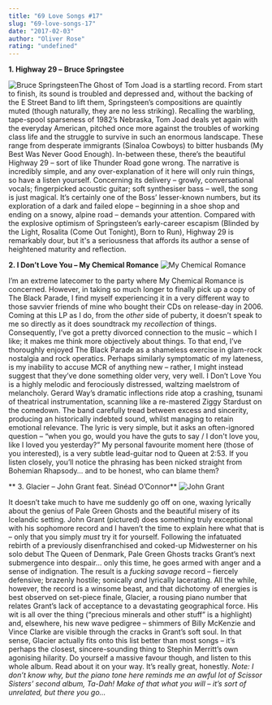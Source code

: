 ```yaml
---
title: "69 Love Songs #17"
slug: "69-love-songs-17"
date: "2017-02-03"
author: "Oliver Rose"
rating: "undefined"
---
```


**1. Highway 29 –** **Bruce Springstee**

![Bruce Springsteen](http://pearshapedexeter.com/wp-content/uploads/2017/02/Bruce-Springsteen-300x300.png)The Ghost of Tom Joad is a startling record. From start to finish, its sound is troubled and depressed and, without the backing of the E Street Band to lift them, Springsteen’s compositions are quaintly muted (though naturally, they are no less striking). Recalling the warbling, tape-spool sparseness of 1982’s Nebraska, Tom Joad deals yet again with the everyday American, pitched once more against the troubles of working class life and the struggle to survive in such an enormous landscape. These range from desperate immigrants (Sinaloa Cowboys) to bitter husbands (My Best Was Never Good Enough). In-between these, there’s the beautiful Highway 29 – sort of like Thunder Road gone wrong. The narrative is incredibly simple, and any over-explanation of it here will only ruin things, so have a listen yourself. Concerning its delivery – growly, conversational vocals; fingerpicked acoustic guitar; soft synthesiser bass – well, the song is just magical. It’s certainly one of the Boss’ lesser-known numbers, but its exploration of a dark and failed elope – beginning in a shoe shop and ending on a snowy, alpine road – demands your attention. Compared with the explosive optimism of Springsteen’s early-career escapism (Blinded by the Light, Rosalita (Come Out Tonight), Born to Run), Highway 29 is remarkably dour, but it's a seriousness that affords its author a sense of heightened maturity and reflection.

**2\. I Don’t Love You – My Chemical Romance** ![My Chemical Romance](http://pearshapedexeter.com/wp-content/uploads/2017/02/My-Chemical-Romance-300x300.png) 

I’m an extreme latecomer to the party where My Chemical Romance is concerned. However, in taking so much longer to finally pick up a copy of The Black Parade, I find myself experiencing it in a very different way to those savvier friends of mine who bought their CDs on release-day in 2006. Coming at this LP as I do, from the _other_ side of puberty, it doesn’t speak to me so directly as it does soundtrack my _recollection_ of things. Consequently, I’ve got a pretty divorced connection to the music – which I like; it makes me think more objectively about things. To that end, I’ve thoroughly enjoyed The Black Parade as a shameless exercise in glam-rock nostalgia and rock operatics. Perhaps similarly symptomatic of my lateness, is my inability to accuse MCR of anything new – rather, I might instead suggest that they’ve done something older very, very well. I Don’t Love You is a highly melodic and ferociously distressed, waltzing maelstrom of melancholy. Gerard Way’s dramatic inflections ride atop a crashing, tsunami of theatrical instrumentation, scanning like a re-mastered Ziggy Stardust on the comedown. The band carefully tread between excess and sincerity, producing an historically indebted sound, whilst managing to retain emotional relevance. The lyric is very simple, but it asks an often-ignored question – “when you go, would you have the guts to say / I don't love you, like I loved you yesterday?” My personal favourite moment here (those of you interested), is a very subtle lead-guitar nod to Queen at 2:53. If you listen closely, you’ll notice the phrasing has been nicked straight from Bohemian Rhapsody… and to be honest, who can blame them?

** 3. Glacier – John Grant feat. Sinéad O’Connor** ![John Grant](http://pearshapedexeter.com/wp-content/uploads/2017/02/John-Grant-300x300.png) 

It doesn’t take much to have me suddenly go off on one, waxing lyrically about the genius of Pale Green Ghosts and the beautiful misery of its Icelandic setting. John Grant (pictured) does something truly exceptional with his sophomore record and I haven’t the time to explain here what that is – only that you simply _must_ try it for yourself. Following the infatuated rebirth of a previously disenfranchised and coked-up Midwesterner on his solo debut The Queen of Denmark, Pale Green Ghosts tracks Grant’s next submergence into despair… only this time, he goes armed with anger and a sense of indignation. The result is a _fucking savage_ record – fiercely defensive; brazenly hostile; sonically _and_ lyrically lacerating. All the while, however, the record is a winsome beast, and that dichotomy of energies is best observed on set-piece finale, Glacier, a rousing piano number that relates Grant’s lack of acceptance to a devastating geographical force. His wit is all over the thing (“precious minerals and other stuff” is a highlight) and, elsewhere, his new wave pedigree – shimmers of Billy McKenzie and Vince Clarke are visible through the cracks in Grant’s soft soul. In that sense, Glacier actually fits onto this list better than most songs – it’s perhaps the closest, sincere-sounding thing to Stephin Merritt’s own agonising hilarity. Do yourself a massive favour though, and listen to this whole album. Read about it on your way. It’s really great, honestly. _Note: I don’t know why, but the piano tone here reminds me an awful lot of Scissor Sisters’ second album, Ta-Dah! Make of that what you will – it’s sort of unrelated, but there you go…_
